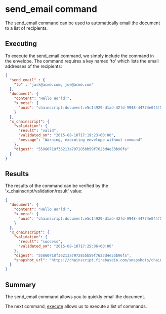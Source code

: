 # send_email command

The send_email command can be used to automatically email the document to a list of recipients.

## Executing

To execute the send_email command, we simply include the command in the envelope.  The command requires a key named 'to' which lists the email addresses of the recipients:

```JSON
{
  "send_email" : {
    "to" : "jack@acme.com, joe@acme.com"
  },
  "document": {
    "content": "Hello World!",
    "x_meta": {
      "uuid": "chainscript:document:e5c14929-d1ad-42fd-9948-44774e044f53"
    }
  },
  "x_chainscript": {
    "validation": {
      "result": "valid",
      "validated_on": "2015-08-18T17:19:23+00:00",
      "message": "Warning, executing envelope without command"
    },
    "digest": "55860718f36213a797285bb59f7623d4e53b96fa"
  }
}
```

## Results

The results of the command can be verified by the 'x_chainscript/validation/result' value:

```JSON
{
  "document": {
    "content": "Hello World!",
    "x_meta": {
      "uuid": "chainscript:document:e5c14929-d1ad-42fd-9948-44774e044f53"
    }
  },
  "x_chainscript": {
    "validation": {
      "result": "success",
      "validated_on": "2015-08-18T17:25:06+00:00"
    },
    "digest": "55860718f36213a797285bb59f7623d4e53b96fa",
    "snapshot_url": "https://chainscript.firebaseio.com/snapshots/chainscript:document:e5c14929-d1ad-42fd-9948-44774e044f53.json"
  }
}
```

## Summary

The send_email command allows you to quickly email the document.

The next command, [execute](execute.md) allows us to execute a list of commands.